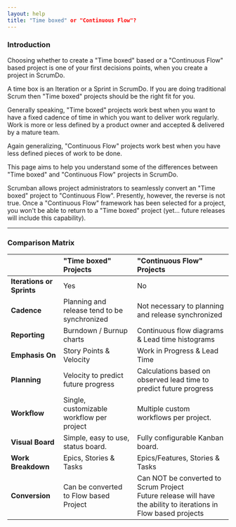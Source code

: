 ```yaml
---
layout: help
title: "Time boxed" or "Continuous Flow"?
---
```


### Introduction

 Choosing whether to create a "Time boxed" based or a "Continuous Flow" based project is one of your first decisions points, when you create a project in ScrumDo. 

A time box is an Iteration or a Sprint in ScrumDo. If you are doing traditional Scrum then "Time boxed" projects should be the right fit for you. 

Generally speaking, "Time boxed" projects work best when you want to have a fixed cadence of time in which you want to deliver work regularly. Work is more or less defined by a product owner and accepted & delivered by a mature team.

Again generalizing, "Continuous Flow" projects work best when you have less defined pieces of work to be done.

This page aims to help you understand some of the differences between "Time boxed" and "Continuous Flow" projects in ScrumDo. 

Scrumban allows project administrators to seamlessly convert an "Time boxed" project to "Continuous Flow".  Presently, however, the reverse is not true.  Once a "Continuous Flow" framework has been selected for a project, you won't be able to return to a "Time boxed" project (yet...  future releases will include this capability).


-----

### Comparison Matrix

|               | "Time boxed" Projects           | "Continuous Flow" Projects  |
| :------------- |:--------------------------|:------------------|
| **Iterations or Sprints**       | Yes |  No  |
| **Cadence**       | Planning and release tend to be synchronized |  Not necessary to planning and release synchronized  |
| **Reporting**      | Burndown / Burnup charts      | Continuous flow diagrams &amp; Lead time histograms |
| **Emphasis On** | Story Points &amp; Velocity | Work in Progress &amp; Lead Time |
| **Planning** | Velocity to predict future progress      | Calculations based on observed lead time to predict future progress |
| **Workflow** | Single, customizable workflow per project | Multiple custom workflows per project. |
| **Visual Board** | Simple, easy to use, status board. | Fully configurable Kanban board. |
| **Work Breakdown** | Epics, Stories &amp; Tasks | Epics/Features, Stories &amp; Tasks |
| **Conversion** | Can be converted to Flow based Project | Can NOT be converted to Scrum Project <br/> Future release will have the ability to iterations in Flow based projects|
